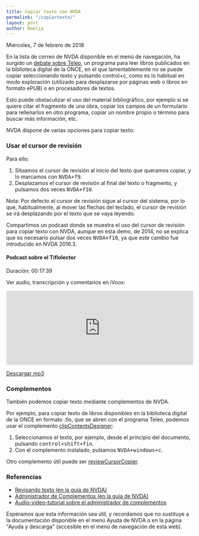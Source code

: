 ```yaml
---
title: Copiar texto con NVDA
permalink: "/copiartexto/"
layout: post
author: Noelia
---
```


<footer>Miércoles, 7 de febrero de 2018</footer>

En la lista de correo de NVDA disponible en el menú de navegación, ha surgido un [debate sobre Teleo](https://es.groups.yahoo.com/neo/groups/nvdaespanol/conversations/topics/30570), un programa para leer libros publicados en la biblioteca digital de la ONCE, en el que lamentablemente no se puede copiar seleccionando texto y pulsando control+c, como es lo habitual en modo exploración (utilizado para desplazarse por páginas web o libros en formato ePUB) o en procesadores de textos.

Esto puede obstaculizar el uso del material bibliográfico, por ejemplo si se quiere citar el fragmento de una obra, copiar los campos de un formulario para rellenarlos en otro programa, copiar un nombre propio o término para buscar más información, etc.

NVDA dispone de varias opciones para copiar texto:

### Usar el cursor de revisión ###

Para ello:

1. Situamos el cursor de revisión al inicio del texto que queramos copiar, y lo marcamos con <kbd>NVDA+f9</kbd>.
2. Desplazamos el cursor de revisión al final del texto o fragmento, y pulsamos dos veces <kbd>NVDA+f10</kbd>.

Nota: Por defecto el cursor de revisión sigue al cursor del sistema, por lo que, habitualmente, al mover las flechas del teclado, el cursor de revisión se irá desplazando por el texto que se vaya leyendo.

Compartimos un podcast donde se muestra el uso del cursor de revisión para copiar texto con NVDA, aunque en esta demo, de 2014, no se explica que es necesario pulsar dos veces <kbd>NVDA+f10</kbd>, ya que este cambio fue introducido en NVDA 2016.3.

#### Podcast sobre el Tiflolector ####

Duración: 00:17:39

<audio src="https://drive.google.com/uc?export=download&id=1hG4LzfaRdT7UmBhR2pcWhfEld-x8ECgE">Tu navegador no admite audio</audio>

Ver audio, transcripción y comentarios en iVoox:

<iframe id='audio_3770021' frameborder='0' allowfullscreen='' scrolling='no' height='200' style='border:1px solid #EEE; box-sizing:border-box; width:100%;' src="https://www.ivoox.com/player_ej_3770021_4_1.html?c1=ff6600"></iframe>

[Descargar mp3](https://drive.google.com/uc?export=download&id=1hG4LzfaRdT7UmBhR2pcWhfEld-x8ECgE)

### Complementos ###

También podemos copiar texto mediante complementos de NVDA.

Por ejemplo, para copiar texto de libros disponibles en la biblioteca digital de la ONCE en formato .tlo, que se abren con el programa Teleo, podemos usar el complemento [clipContentsDesigner](https://addons.nvda-project.org/addons/clipContentsDesigner.es.html):

1. Seleccionamos el texto, por ejemplo, desde el principio del documento, pulsando <kbd>control+shift+fin</kbd>.
2. Con el complemento instalado, pulsamos <kbd>NVDA+windows+c</kbd>.

Otro complemento útil puede ser [reviewCursorCopier](https://addons.nvda-project.org/addons/reviewCursorCopier.es.html).

### Referencias ###

- [Revisando texto (en la guía de NVDA)](https://nvdaes.github.io/userGuide.html#ReviewingText)
- [Administrador de Complementos (en la guía de NVDA)](https://nvdaes.github.io/userGuide.html#toc101)
- [Audio-video-tutorial sobre el administrador de complementos](https://www.youtube.com/watch?v=GRbu7vkpL6s)

Esperamos que esta información sea útil, y recordamos que no sustituye a la documentación disponible en el menú Ayuda de NVDA o en la página "Ayuda y descarga" (accesible en el menú de navegación de esta web).
